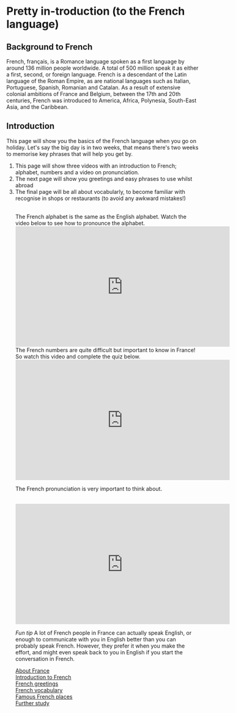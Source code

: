 <h1> <strong> Pretty in-troduction (to the French language) </strong> </h1>
<body> <h2> Background to French </h2>
 <p> French, français, is a Romance language spoken as a first language by around 136 million people worldwide. A total of 500 million speak it as either a first, second, or foreign language. French is a descendant of the Latin language of the Roman Empire, as are national languages such as Italian, Portuguese, Spanish, Romanian and Catalan. As a result of extensive colonial ambitions of France and Belgium, between the 17th and 20th centuries, French was introduced to America, Africa, Polynesia, South-East Asia, and the Caribbean. <p>
<h2> <strong> Introduction </strong> </h2> 
<p> This page will show you the basics of the French language when you go on holiday. Let's say the big day is in two weeks, that means there's two weeks to memorise key phrases that will help you get by. </p>
<ol> <li> This page will show three videos with an introduction to French; alphabet, numbers and a video on pronunciation. </li> <li> The next page will show you greetings and easy phrases to use whilst abroad </li>
<li> The final page will be all about vocabularly, to become familiar with recognise in shops or restaurants (to avoid any awkward mistakes!) </li>
 <br>
 
 <p> The French alphabet is the same as the English alphabet. Watch the video below to see how to pronounce the alphabet. <br>
 <iframe width="560" height="315" src="https://www.youtube.com/embed/8WnTgEzcqaw" frameborder="0" allow="accelerometer; autoplay; encrypted-media; gyroscope; picture-in-picture" allowfullscreen></iframe>
<br> The French numbers are quite difficult but important to know in France! So watch this video and complete the quiz below. <br>
 <iframe width="560" height="315" src="https://www.youtube.com/embed/CEx2fPn-_UE" frameborder="0" allow="accelerometer; autoplay; encrypted-media; gyroscope; picture-in-picture" allowfullscreen></iframe>
 <br>
 <p> The French pronunciation is very important to think about. </p>
  <br>
 
 <iframe width="560" height="315" src="https://www.youtube.com/embed/VyJ3HQRbsag" frameborder="0" allow="accelerometer; autoplay; encrypted-media; gyroscope; picture-in-picture" allowfullscreen></iframe>

 
 
 <p><i> Fun tip </i> A lot of French people in France can actually speak English, or enough to communicate with you in English better than you can probably speak French. However, they prefer it when you make the effort, and might even speak back to you in English if you start the conversation in French. </p>
 
 
</p>
 <body>
  <a  href="https://georginah2.github.io/SML5202-final-Hutt/page2.html" > About France </a> <br>
  <a  href="https://georginah2.github.io/SML5202-final-Hutt/page3.html" > Introduction to French  </a>  <br>
   <a  href="https://georginah2.github.io/SML5202-final-Hutt/page4.html" > French greetings </a>  <br>
  <a  href="https://georginah2.github.io/SML5202-final-Hutt/page5.html" > French vocabulary </a>  <br>
 <a  href="https://georginah2.github.io/SML5202-final-Hutt/page6.html" > Famous French places  </a> <br>
  <a  href= "https://georginah2.github.io/SML5202-final-Hutt/page7.html"> Further study </a>
 </body>
